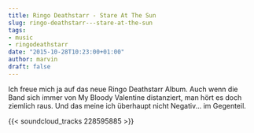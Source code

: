 ```yaml
---
title: Ringo Deathstarr - Stare At The Sun
slug: ringo-deathstarr---stare-at-the-sun
tags:
- music
- ringodeathstarr
date: "2015-10-28T10:23:00+01:00"
author: marvin
draft: false
---
```

Ich freue mich ja auf das neue Ringo Deathstarr Album. Auch wenn die Band sich immer von My Bloody Valentine distanziert, man hört es doch ziemlich raus. Und das meine ich überhaupt nicht Negativ... im Gegenteil.

{{< soundcloud_tracks 228595885 >}}